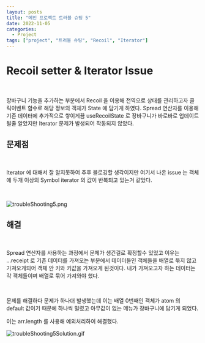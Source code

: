 ```yaml
---
layout: posts
title: "메인 프로젝트 트러블 슈팅 5"
date: 2022-11-05
categories:
  - Project
tags: ["project", "트러블 슈팅", "Recoil", "Iterator"]
---
```


# Recoil setter & Iterator Issue

<br>

장바구니 기능을 추가하는 부분에서 Recoil 을 이용해 전역으로 상태를 관리하고자 클릭이벤트 함수로 해당 정보의 객체가 State 에 담기게 하였다. Spread 연산자를 이용해 기존 데이터에 추가적으로 쌓이게끔 useRecoilState 로 장바구니가 바로바로 업데이트 될줄 알았지만 Iterator 문제가 발생되어 작동되지 않았다.

## 문제점

<br>

Iterator 에 대해서 잘 알지못하여 추후 블로깅할 생각이지만 여기서 나온 issue 는 객체에 두개 이상의 Symbol iterator 의 값이 반복되고 있는거 같았다.

<br>

![troubleShooting5.png](/assets/img/troubleShooting5.png)

## 해결

<br>

Spread 연산자를 사용하는 과정에서 문제가 생긴걸로 확정할수 있었고 이유는 ...receipt 로 기존 데이터를 가져오는 부분에서 데이터들인 객체들을 배열로 묶지 않고 가져오게되어 객체 안 키와 키값을 가져오게 된것이다. 내가 가져오고자 하는 데이터는 각 객체들이며 배열로 묶어 가져와야 했다.

<br>

문제를 해결하다 문제가 하나더 발생했는데 이는 배열 0번째인 객체가 atom 의 default 값이기 때문에 하나씩 밀렸고 아무값이 없는 메뉴가 장바구니에 담기게 되었다.

이는 arr.length 를 사용해 예외처리하여 해결했다.

![troubleShooting5Solution.gif](/assets/img/troubleShooting5Solution.gif)
